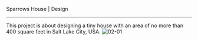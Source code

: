 Sparrows House | Design

---
This project is about designing a tiny house with an area of no more than 400 square feet in Salt Lake City, USA.
![02-01](https://user-images.githubusercontent.com/90524185/135464701-9e58314d-f068-464f-9dcb-d7038dfa9ed5.png)
